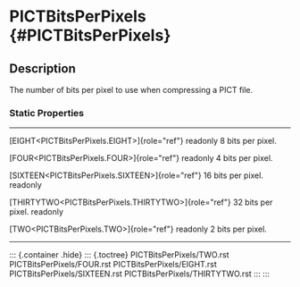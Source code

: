 PICTBitsPerPixels {#PICTBitsPerPixels}
=================

Description
-----------

The number of bits per pixel to use when compressing a PICT file.

### Static Properties

  -------------------------------------------------------- -------------------
  [EIGHT\<PICTBitsPerPixels.EIGHT\>]{role="ref"} readonly  8 bits per pixel.

  [FOUR\<PICTBitsPerPixels.FOUR\>]{role="ref"} readonly    4 bits per pixel.

  [SIXTEEN\<PICTBitsPerPixels.SIXTEEN\>]{role="ref"}       16 bits per pixel.
  readonly                                                 

  [THIRTYTWO\<PICTBitsPerPixels.THIRTYTWO\>]{role="ref"}   32 bits per pixel.
  readonly                                                 

  [TWO\<PICTBitsPerPixels.TWO\>]{role="ref"} readonly      2 bits per pixel.
  -------------------------------------------------------- -------------------

::: {.container .hide}
::: {.toctree}
PICTBitsPerPixels/TWO.rst PICTBitsPerPixels/FOUR.rst
PICTBitsPerPixels/EIGHT.rst PICTBitsPerPixels/SIXTEEN.rst
PICTBitsPerPixels/THIRTYTWO.rst
:::
:::
